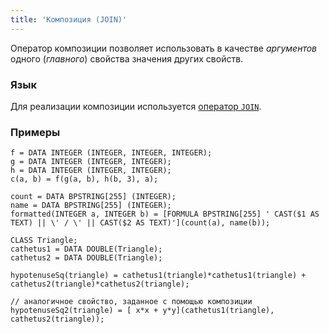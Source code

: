 ```yaml
---
title: 'Композиция (JOIN)'
---
```


Оператор композиции позволяет использовать в качестве *аргументов* одного (*главного*) свойства значения других свойств.

### Язык

Для реализации композиции используется [оператор `JOIN`](JOIN_operator.md).

### Примеры


```lsf
f = DATA INTEGER (INTEGER, INTEGER, INTEGER);
g = DATA INTEGER (INTEGER, INTEGER);
h = DATA INTEGER (INTEGER, INTEGER);
c(a, b) = f(g(a, b), h(b, 3), a);

count = DATA BPSTRING[255] (INTEGER);
name = DATA BPSTRING[255] (INTEGER);
formatted(INTEGER a, INTEGER b) = [FORMULA BPSTRING[255] ' CAST($1 AS TEXT) || \' / \' || CAST($2 AS TEXT)'](count(a), name(b));
```


```lsf
CLASS Triangle;
cathetus1 = DATA DOUBLE(Triangle);
cathetus2 = DATA DOUBLE(Triangle);

hypotenuseSq(triangle) = cathetus1(triangle)*cathetus1(triangle) + cathetus2(triangle)*cathetus2(triangle);

// аналогичное свойство, заданное с помощью композиции
hypotenuseSq2(triangle) = [ x*x + y*y](cathetus1(triangle), cathetus2(triangle)); 
```
